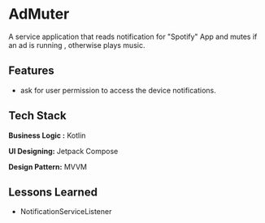 # AdMuter

A service application that reads notification for "Spotify" App and mutes if an ad is running , otherwise plays music.

## Features

- ask for user permission to access the device notifications.


## Tech Stack

**Business Logic :** Kotlin

**UI Designing:** Jetpack Compose

**Design Pattern:** MVVM
## Lessons Learned

- NotificationServiceListener


